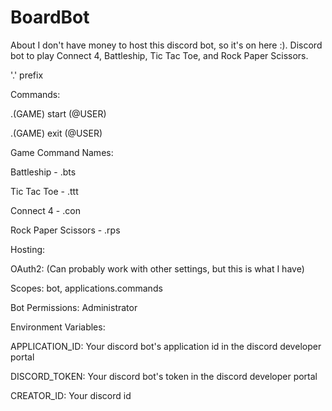 # BoardBot
About I don't have money to host this discord bot, so it's on here :). Discord bot to play Connect 4, Battleship, Tic Tac Toe, and Rock Paper Scissors.


'.' prefix

Commands:

.(GAME) start (@USER)

.(GAME) exit (@USER)



Game Command Names:

Battleship - .bts

Tic Tac Toe - .ttt

Connect 4 - .con

Rock Paper Scissors - .rps


Hosting:

OAuth2: (Can probably work with other settings, but this is what I have)

Scopes: bot, applications.commands

Bot Permissions: Administrator


Environment Variables:

APPLICATION_ID: Your discord bot's application id in the discord developer portal

DISCORD_TOKEN: Your discord bot's token in the discord developer portal

CREATOR_ID: Your discord id
